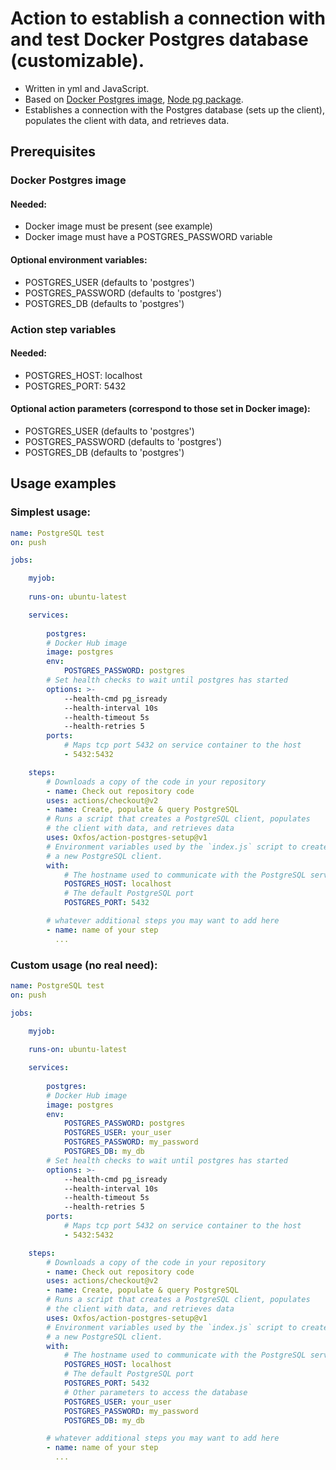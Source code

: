 # Action to establish a connection with and test Docker Postgres database (customizable).

- Written in yml and JavaScript.
- Based on [Docker Postgres image](https://hub.docker.com/_/postgres), [Node pg package](https://node-postgres.com/).
- Establishes a connection with the Postgres database (sets up the client), populates the client with data, and retrieves data.

## Prerequisites

### Docker Postgres image
#### Needed:
- Docker image must be present (see example)
- Docker image must have a POSTGRES_PASSWORD variable
#### Optional environment variables:
- POSTGRES_USER (defaults to 'postgres')
- POSTGRES_PASSWORD (defaults to 'postgres')
- POSTGRES_DB (defaults to 'postgres')

### Action step variables
#### Needed:
- POSTGRES_HOST: localhost
- POSTGRES_PORT: 5432
#### Optional action parameters (correspond to those set in Docker image):
- POSTGRES_USER (defaults to 'postgres')
- POSTGRES_PASSWORD (defaults to 'postgres')
- POSTGRES_DB (defaults to 'postgres')

## Usage examples

### Simplest usage:

```yml
name: PostgreSQL test
on: push

jobs:

    myjob:
    
    runs-on: ubuntu-latest

    services:
    
        postgres:
        # Docker Hub image
        image: postgres
        env:
            POSTGRES_PASSWORD: postgres
        # Set health checks to wait until postgres has started
        options: >-
            --health-cmd pg_isready
            --health-interval 10s
            --health-timeout 5s
            --health-retries 5
        ports:
            # Maps tcp port 5432 on service container to the host
            - 5432:5432

    steps:
        # Downloads a copy of the code in your repository
        - name: Check out repository code
        uses: actions/checkout@v2
        - name: Create, populate & query PostgreSQL
        # Runs a script that creates a PostgreSQL client, populates
        # the client with data, and retrieves data
        uses: Oxfos/action-postgres-setup@v1
        # Environment variables used by the `index.js` script to create
        # a new PostgreSQL client.
        with:
            # The hostname used to communicate with the PostgreSQL service container
            POSTGRES_HOST: localhost
            # The default PostgreSQL port
            POSTGRES_PORT: 5432

        # whatever additional steps you may want to add here
        - name: name of your step
          ...

```

### Custom usage (no real need):

```yml
name: PostgreSQL test
on: push

jobs:

    myjob:
    
    runs-on: ubuntu-latest

    services:
    
        postgres:
        # Docker Hub image
        image: postgres
        env:
            POSTGRES_PASSWORD: postgres
            POSTGRES_USER: your_user
            POSTGRES_PASSWORD: my_password
            POSTGRES_DB: my_db
        # Set health checks to wait until postgres has started
        options: >-
            --health-cmd pg_isready
            --health-interval 10s
            --health-timeout 5s
            --health-retries 5
        ports:
            # Maps tcp port 5432 on service container to the host
            - 5432:5432

    steps:
        # Downloads a copy of the code in your repository
        - name: Check out repository code
        uses: actions/checkout@v2
        - name: Create, populate & query PostgreSQL
        # Runs a script that creates a PostgreSQL client, populates
        # the client with data, and retrieves data
        uses: Oxfos/action-postgres-setup@v1
        # Environment variables used by the `index.js` script to create
        # a new PostgreSQL client.
        with:
            # The hostname used to communicate with the PostgreSQL service container
            POSTGRES_HOST: localhost
            # The default PostgreSQL port
            POSTGRES_PORT: 5432
            # Other parameters to access the database
            POSTGRES_USER: your_user
            POSTGRES_PASSWORD: my_password
            POSTGRES_DB: my_db

        # whatever additional steps you may want to add here
        - name: name of your step
          ...

```
